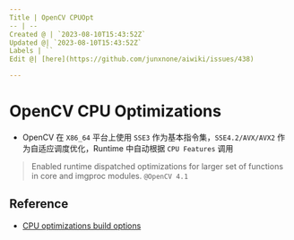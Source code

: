 ```yaml
---
Title | OpenCV CPUOpt
-- | --
Created @ | `2023-08-10T15:43:52Z`
Updated @| `2023-08-10T15:43:52Z`
Labels | ``
Edit @| [here](https://github.com/junxnone/aiwiki/issues/438)

---
```

# OpenCV CPU Optimizations
- OpenCV 在 `X86_64` 平台上使用 `SSE3` 作为基本指令集，`SSE4.2/AVX/AVX2` 作为自适应调度优化，Runtime 中自动根据 `CPU Features` 调用


> Enabled runtime dispatched optimizations for larger set of functions in core and imgproc modules. `@OpenCV 4.1`



## Reference
- [CPU optimizations build options](https://github.com/opencv/opencv/wiki/CPU-optimizations-build-options)
